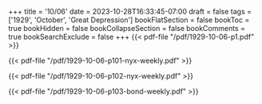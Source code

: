 +++
title = '10/06'
date = 2023-10-28T16:33:45-07:00
draft = false
tags = ['1929', 'October', 'Great Depression']
bookFlatSection = false
bookToc = true
bookHidden = false
bookCollapseSection = false
bookComments = true
bookSearchExclude = false
+++
{{< pdf-file "/pdf/1929-10-06-p1.pdf" >}}

{{< pdf-file "/pdf/1929-10-06-p101-nyx-weekly.pdf" >}}

{{< pdf-file "/pdf/1929-10-06-p102-nyx-weekly.pdf" >}}

{{< pdf-file "/pdf/1929-10-06-p103-bond-weekly.pdf" >}}